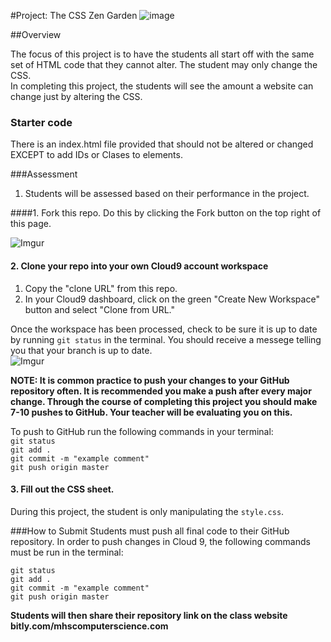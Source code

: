#Project: The CSS Zen Garden
![image](http://i.imgur.com/5g0Chms.png)

##Overview

The focus of this project is to have the students all start off with the same set of HTML code that they cannot alter. The student may only change the CSS.  
In completing this project, the students will see the amount a website can change just by altering the CSS.
  
### Starter code

There is an index.html file provided that should not be altered or changed EXCEPT to add IDs or Clases to elements.

###Assessment

1. Students will be assessed based on their performance in the project.

####1. Fork this repo.
Do this by clicking the Fork button on the top right of this page.

![Imgur](http://i.imgur.com/QYd56DH.png)

#### 2. Clone your repo into your own Cloud9 account workspace
1. Copy the "clone URL" from this repo.
2. In your Cloud9 dashboard, click on the green "Create New Workspace" button and select "Clone from URL."

Once the workspace has been processed, check to be sure it is up to date by running ` git status ` in the terminal. You should receive a messege telling you that your branch is up to date.   
![Imgur](http://i.imgur.com/RKdsduL.png)

**NOTE: It is common practice to push your changes to your GitHub repository often. It is recommended you make a push after every major change. Through the course of completing this project you should make 7-10 pushes to GitHub. Your teacher will be evaluating you on this.**

To push to GitHub run the following commands in your terminal:  
`git status`  
`git add .`  
`git commit -m "example comment"`  
`git push origin master`

#### 3. Fill out the CSS sheet.

During this project, the student is only manipulating the `style.css`.

###How to Submit
Students must push all final code to their GitHub repository. In order to push changes in Cloud 9, the following commands must be run in the terminal:

`git status`  
`git add .`  
`git commit -m "example comment"`  
`git push origin master`  
 
**Students will then share their repository link on the class website bitly.com/mhscomputerscience.com**